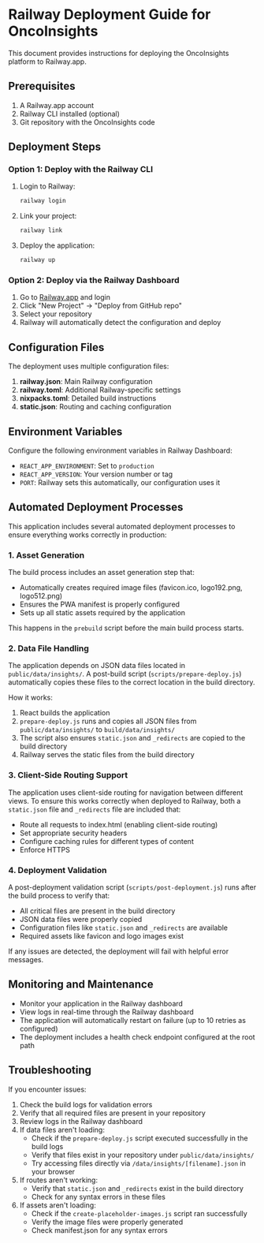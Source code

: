 # Railway Deployment Guide for OncoInsights

This document provides instructions for deploying the OncoInsights platform to Railway.app.

## Prerequisites

1. A Railway.app account
2. Railway CLI installed (optional)
3. Git repository with the OncoInsights code

## Deployment Steps

### Option 1: Deploy with the Railway CLI

1. Login to Railway:
   ```bash
   railway login
   ```

2. Link your project:
   ```bash
   railway link
   ```

3. Deploy the application:
   ```bash
   railway up
   ```

### Option 2: Deploy via the Railway Dashboard

1. Go to [Railway.app](https://railway.app/) and login
2. Click "New Project" → "Deploy from GitHub repo"
3. Select your repository
4. Railway will automatically detect the configuration and deploy

## Configuration Files

The deployment uses multiple configuration files:

1. **railway.json**: Main Railway configuration
2. **railway.toml**: Additional Railway-specific settings  
3. **nixpacks.toml**: Detailed build instructions
4. **static.json**: Routing and caching configuration

## Environment Variables

Configure the following environment variables in Railway Dashboard:

- `REACT_APP_ENVIRONMENT`: Set to `production`
- `REACT_APP_VERSION`: Your version number or tag
- `PORT`: Railway sets this automatically, our configuration uses it

## Automated Deployment Processes

This application includes several automated deployment processes to ensure everything works correctly in production:

### 1. Asset Generation

The build process includes an asset generation step that:
- Automatically creates required image files (favicon.ico, logo192.png, logo512.png)
- Ensures the PWA manifest is properly configured
- Sets up all static assets required by the application

This happens in the `prebuild` script before the main build process starts.

### 2. Data File Handling

The application depends on JSON data files located in `public/data/insights/`. A post-build script (`scripts/prepare-deploy.js`) automatically copies these files to the correct location in the build directory.

How it works:
1. React builds the application
2. `prepare-deploy.js` runs and copies all JSON files from `public/data/insights/` to `build/data/insights/`
3. The script also ensures `static.json` and `_redirects` are copied to the build directory
4. Railway serves the static files from the build directory

### 3. Client-Side Routing Support

The application uses client-side routing for navigation between different views. To ensure this works correctly when deployed to Railway, both a `static.json` file and `_redirects` file are included that:

- Route all requests to index.html (enabling client-side routing)
- Set appropriate security headers
- Configure caching rules for different types of content
- Enforce HTTPS

### 4. Deployment Validation

A post-deployment validation script (`scripts/post-deployment.js`) runs after the build process to verify that:

- All critical files are present in the build directory
- JSON data files were properly copied
- Configuration files like `static.json` and `_redirects` are available
- Required assets like favicon and logo images exist

If any issues are detected, the deployment will fail with helpful error messages.

## Monitoring and Maintenance

- Monitor your application in the Railway dashboard
- View logs in real-time through the Railway dashboard
- The application will automatically restart on failure (up to 10 retries as configured)
- The deployment includes a health check endpoint configured at the root path

## Troubleshooting

If you encounter issues:

1. Check the build logs for validation errors
2. Verify that all required files are present in your repository
3. Review logs in the Railway dashboard
4. If data files aren't loading:
   - Check if the `prepare-deploy.js` script executed successfully in the build logs
   - Verify that files exist in your repository under `public/data/insights/`
   - Try accessing files directly via `/data/insights/[filename].json` in your browser
5. If routes aren't working:
   - Verify that `static.json` and `_redirects` exist in the build directory
   - Check for any syntax errors in these files
6. If assets aren't loading:
   - Check if the `create-placeholder-images.js` script ran successfully
   - Verify the image files were properly generated
   - Check manifest.json for any syntax errors 